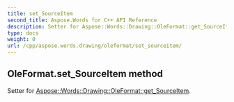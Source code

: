 ```yaml
---
title: set_SourceItem
second_title: Aspose.Words for C++ API Reference
description: Setter for Aspose::Words::Drawing::OleFormat::get_SourceItem. 
type: docs
weight: 0
url: /cpp/aspose.words.drawing/oleformat/set_sourceitem/
---
```

## OleFormat.set_SourceItem method


Setter for [Aspose::Words::Drawing::OleFormat::get_SourceItem](./get_sourceitem/).

